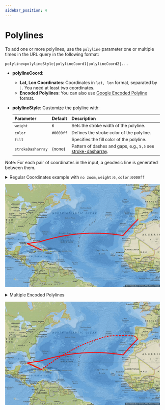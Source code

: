 ```yaml
---
sidebar_position: 4
---
```


# Polylines

To add one or more polylines, use the `polyline` parameter one or multiple times in the URL query in the following format:

```
polyline=polylineStyle|polylineCoord1|polylineCoord2|...
```

- **polylineCoord**:
  - **Lat, Lon Coordinates**: Coordinates in `lat, lon` format, separated by `|`. You need at least two coordinates.
  - **Encoded Polylines**: You can also use [Google Encoded Polyline](https://developers.google.com/maps/documentation/utilities/polylinealgorithm "Google Encoded Polyline") format.

- **polylineStyle**: Customize the polyline with:

  | Parameter | Default | Description |
  | --- | --- | --- |
  | `weight` | `6` | Sets the stroke width of the polyline. |
  | `color` | `#0000ff` | Defines the stroke color of the polyline. |
  | `fill` |  | Specifies the fill color of the polyline. |
  | `strokeDasharray` | (none) | Pattern of dashes and gaps, e.g., `5,5` see [stroke-dasharray](https://developer.mozilla.org/de/docs/Web/CSS/stroke-dasharray). |

Note: For each pair of coordinates in the input, a geodesic line is generated between them.

<details>
  <summary>Regular Coordinates example with <code>no zoom</code>, <code>weight:6</code>, <code>color:0000ff</code></summary>
  <p>http://localhost:3000/api/staticmaps?width=1200&height=800&format=png&basemap=national-geographic&polyline=weight:6|color:red|37.2159,-7.0050|28.0997,-17.1092&polyline=weight:6|color:red|28.0997,-17.1092|24.0617,-74.4767&polyline=weight:6|color:red|24.0617,-74.4767|24.2000,-74.5000&polyline=weight:6|color:red|24.2000,-74.5000|23.1167,-82.3833&polyline=weight:6|color:red|23.1167,-82.3833|19.0000,-72.7000</p>
</details>

![Regular Coordinates Example](https://raw.githubusercontent.com/dietrichmax/docker-staticmaps/refs/heads/main/examples/polylinepath.png)

<details>
  <summary>Multiple Encoded Polylines</summary>
  <p>http://localhost:3000/api/staticmaps?width=1200&height=800&format=png&basemap=national-geographic&polyline=weight:6|color:red|kvcbFfdwi@fosv@fnt|@ntsWzqc}Ik_ZrpCrqrErubo@j`cXsgbz@&polyline=weight:6|color:red|strokeDasharray:10,15|_}}rB~evzLs}iwBseqtG?_{jmBfddHc~_L</p>
</details>

![Multiple Encoded Polylines Example](https://raw.githubusercontent.com/dietrichmax/docker-staticmaps/refs/heads/main/examples/multipleEncodedPolylines.png)
